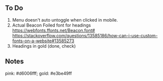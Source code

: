 ## To Do

1. Menu doesn't auto untoggle when clicked in mobile.
1. Actual Beacon Foiled font for headings https://webfonts.ffonts.net/Beacon.font# https://stackoverflow.com/questions/13585186/how-can-i-use-custom-fonts-on-a-website#13585273
1. Headings in gold (done, check)

## Notes

pink: #d6006fff;
gold: #e3be49ff
